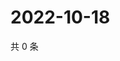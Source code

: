 # 2022-10-18

共 0 条

<!-- BEGIN WEIBO -->
<!-- 最后更新时间 Tue Oct 18 2022 05:06:38 GMT+0800 (China Standard Time) -->

<!-- END WEIBO -->
